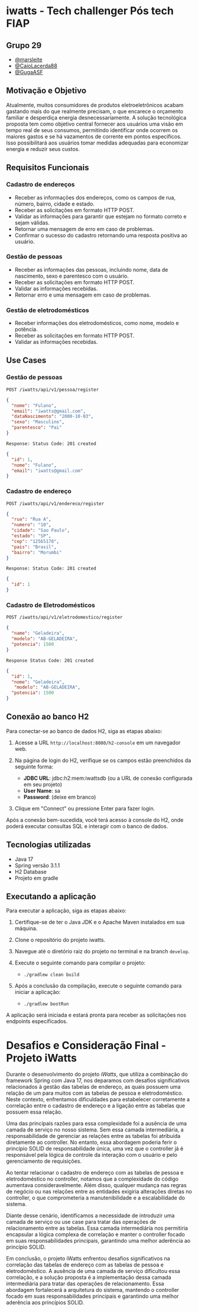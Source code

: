 # iwatts - Tech challenger Pós tech FIAP

## Grupo 29
- [@marsleite](https://github.com/marsleite)
- [@CaioLacerda88](https://github.com/CaioLacerda88)
- [@GugaASF](https://github.com/GugaASF)


## Motivação e Objetivo

Atualmente, muitos consumidores de produtos eletroeletrônicos acabam gastando mais do que realmente precisam, o que encarece o orçamento familiar e desperdiça energia desnecessariamente. A solução tecnológica proposta tem como objetivo central fornecer aos usuários uma visão em tempo real de seus consumos, permitindo identificar onde ocorrem os maiores gastos e se há vazamentos de corrente em pontos específicos. Isso possibilitará aos usuários tomar medidas adequadas para economizar energia e reduzir seus custos.

## Requisitos Funcionais

### Cadastro de endereços

- Receber as informações dos endereços, como os campos de rua, número, bairro, cidade e estado.
- Receber as solicitações em formato HTTP POST.
- Validar as informações para garantir que estejam no formato correto e sejam válidas.
- Retornar uma mensagem de erro em caso de problemas.
- Confirmar o sucesso do cadastro retornando uma resposta positiva ao usuário.

### Gestão de pessoas

- Receber as informações das pessoas, incluindo nome, data de nascimento, sexo e parentesco com o usuário.
- Receber as solicitações em formato HTTP POST.
- Validar as informações recebidas.
- Retornar erro e uma mensagem em caso de problemas.

### Gestão de eletrodomésticos

- Receber informações dos eletrodomésticos, como nome, modelo e potência.
- Receber as solicitações em formato HTTP POST.
- Validar as informações recebidas.

## Use Cases

### Gestão de pessoas

`POST /iwatts/api/v1/pessoa/register`
```json
{
  "nome": "Fulano",
  "email": "iwatts@gmail.com",
  "dataNascimento": "2000-10-03",
  "sexo": "Masculino",
  "parentesco": "Pai"
}
```

`Response:
Status Code: 201 created`
```json
{
  "id": 1,
  "nome": "Fulano",
  "email": "iwatts@gmail.com"
}
```

### Cadastro de endereço

`POST /iwatts/api/v1/endereco/register`
```json
{
  "rua": "Rua A",
  "numero": "10",
  "cidade": "Sao Paulo",
  "estado": "SP",
  "cep": "12565178",
  "pais": "Brasil",
  "bairro": "Morumbi"
}
```
`Response:
Status Code: 201 created`
```json        
{
  "id": 1
}
```

### Cadastro de Eletrodomésticos

`POST /iwatts/api/v1/eletrodomestico/register`
```json
{
  "name": "Geladeira",
  "modelo": "AB-GELADEIRA",
  "potencia": 1500
}
```
`Response
Status Code: 201 created`
```json
{
  "id": 1,
  "nome": "Geladeira",
   "modelo": "AB-GELADEIRA",
  "potencia": 1500
}
```
## Conexão ao banco H2

Para conectar-se ao banco de dados H2, siga as etapas abaixo:

1. Acesse a URL `http://localhost:8080/h2-console` em um navegador web.

2. Na página de login do H2, verifique se os campos estão preenchidos da seguinte forma:
    - **JDBC URL**: jdbc:h2:mem:iwattsdb (ou a URL de conexão configurada em seu projeto)
    - **User Name**: sa
    - **Password**: (deixe em branco)

3. Clique em "Connect" ou pressione Enter para fazer login.

Após a conexão bem-sucedida, você terá acesso à console do H2, onde poderá executar consultas SQL e interagir com o banco de dados.

## Tecnologias utilizadas

- Java 17
- Spring versão 3.1.1
- H2 Database
- Projeto em gradle

## Executando a aplicação

Para executar a aplicação, siga as etapas abaixo:

1. Certifique-se de ter o Java JDK e o Apache Maven instalados em sua máquina.

2. Clone o repositório do projeto iwatts.

3. Navegue até o diretório raiz do projeto no terminal e na branch `develop`.

4. Execute o seguinte comando para compilar o projeto:
    - `./gradlew clean build`
5. Após a conclusão da compilação, execute o seguinte comando para iniciar a aplicação:
    - `./gradlew bootRun`


A aplicação será iniciada e estará pronta para receber as solicitações nos endpoints especificados.

# Desafios e Consideração Final - Projeto iWatts

Durante o desenvolvimento do projeto *iWatts*, que utiliza a combinação do framework Spring com Java 17, nos deparamos com desafios significativos relacionados à gestão das tabelas de endereço, as quais possuem uma relação de um para muitos com as tabelas de pessoa e eletrodoméstico. Neste contexto, enfrentamos dificuldades para estabelecer corretamente a correlação entre o cadastro de endereço e a ligação entre as tabelas que possuem essa relação.

Uma das principais razões para essa complexidade foi a ausência de uma camada de serviço no nosso sistema. Sem essa camada intermediária, a responsabilidade de gerenciar as relações entre as tabelas foi atribuída diretamente ao controller. No entanto, essa abordagem poderia ferir o princípio SOLID de responsabilidade única, uma vez que o controller já é responsável pela lógica de controle da interação com o usuário e pelo gerenciamento de requisições.

Ao tentar relacionar o cadastro de endereço com as tabelas de pessoa e eletrodoméstico no controller, notamos que a complexidade do código aumentava consideravelmente. Além disso, qualquer mudança nas regras de negócio ou nas relações entre as entidades exigiria alterações diretas no controller, o que comprometeria a manutenibilidade e a escalabilidade do sistema.

Diante desse cenário, identificamos a necessidade de introduzir uma camada de serviço ou use case para tratar das operações de relacionamento entre as tabelas. Essa camada intermediária nos permitiria encapsular a lógica complexa de correlação e manter o controller focado em suas responsabilidades principais, garantindo uma melhor aderência ao princípio SOLID.

Em conclusão, o projeto iWatts enfrentou desafios significativos na correlação das tabelas de endereço com as tabelas de pessoa e eletrodoméstico. A ausência de uma camada de serviço dificultou essa correlação, e a solução proposta é a implementação dessa camada intermediária para tratar das operações de relacionamento. Essa abordagem fortalecerá a arquitetura do sistema, mantendo o controller focado em suas responsabilidades principais e garantindo uma melhor aderência aos princípios SOLID.
